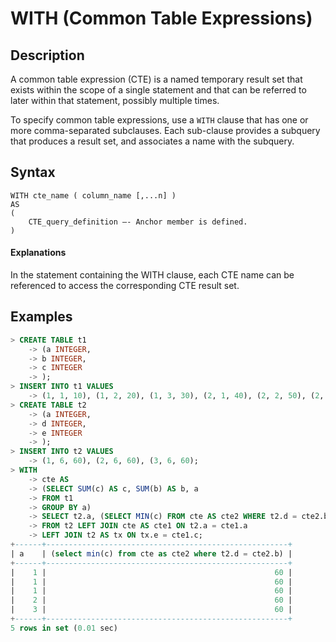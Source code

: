# **WITH (Common Table Expressions)**

## **Description**

A common table expression (CTE) is a named temporary result set that exists within the scope of a single statement and that can be referred to later within that statement, possibly multiple times.

To specify common table expressions, use a `WITH` clause that has one or more comma-separated subclauses. Each sub-clause provides a subquery that produces a result set, and associates a name with the subquery.

## **Syntax**

```
WITH cte_name ( column_name [,...n] )
AS
(
    CTE_query_definition –- Anchor member is defined.
)
```

#### Explanations

In the statement containing the WITH clause, each CTE name can be referenced to access the corresponding CTE result set.

## **Examples**

```sql
> CREATE TABLE t1
    -> (a INTEGER,
    -> b INTEGER,
    -> c INTEGER
    -> );
> INSERT INTO t1 VALUES
    -> (1, 1, 10), (1, 2, 20), (1, 3, 30), (2, 1, 40), (2, 2, 50), (2, 3, 60);
> CREATE TABLE t2
    -> (a INTEGER,
    -> d INTEGER,
    -> e INTEGER
    -> );
> INSERT INTO t2 VALUES
    -> (1, 6, 60), (2, 6, 60), (3, 6, 60);
> WITH
    -> cte AS
    -> (SELECT SUM(c) AS c, SUM(b) AS b, a
    -> FROM t1
    -> GROUP BY a)
    -> SELECT t2.a, (SELECT MIN(c) FROM cte AS cte2 WHERE t2.d = cte2.b)
    -> FROM t2 LEFT JOIN cte AS cte1 ON t2.a = cte1.a
    -> LEFT JOIN t2 AS tx ON tx.e = cte1.c;
+------+------------------------------------------------------+
| a    | (select min(c) from cte as cte2 where t2.d = cte2.b) |
+------+------------------------------------------------------+
|    1 |                                                   60 |
|    1 |                                                   60 |
|    1 |                                                   60 |
|    2 |                                                   60 |
|    3 |                                                   60 |
+------+------------------------------------------------------+
5 rows in set (0.01 sec)
```
